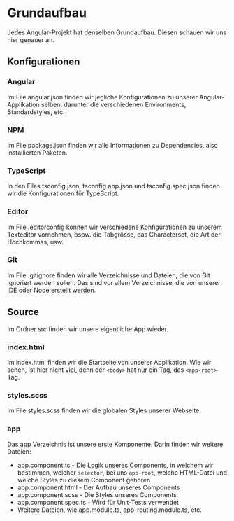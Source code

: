 # Grundaufbau

Jedes Angular-Projekt hat denselben Grundaufbau. Diesen schauen wir uns hier genauer an.

## Konfigurationen

### Angular

Im File <path>angular.json</path> finden wir jegliche Konfigurationen zu unserer Angular-Applikation selben, darunter die verschiedenen Environments, Standardstyles, etc.

### NPM

Im File <path>package.json</path> finden wir alle Informationen zu Dependencies, also installierten Paketen. 

### TypeScript

In den Files <path>tsconfig.json</path>, <path>tsconfig.app.json</path> und <path>tsconfig.spec.json</path> finden wir die Konfigurationen für TypeScript.

### Editor

Im File <path>.editorconfig</path> können wir verschiedene Konfigurationen zu unserem Texteditor vornehmen, bspw. die Tabgrösse, das Characterset, die Art der Hochkommas, usw.

### Git

Im File <path>.gitignore</path> finden wir alle Verzeichnisse und Dateien, die von Git ignoriert werden sollen. Das sind vor allem Verzeichnisse, die von unserer IDE oder Node erstellt werden.

## Source

Im Ordner <path>src</path> finden wir unsere eigentliche App wieder.

### index.html

Im <path>index.html</path> finden wir die Startseite von unserer Applikation. Wie wir sehen, ist hier nicht viel, denn der `<body>` hat nur ein Tag, das `<app-root>`-Tag.

### styles.scss

Im File <path>styles.scss</path> finden wir die globalen Styles unserer Webseite.

### app

Das <path>app</path> Verzeichnis ist unsere erste Komponente. Darin finden wir weitere Dateien:

- <path>app.component.ts</path> - Die Logik unseres Components, in welchem wir bestimmen, welcher `selector`, bei uns `app-root`, welche HTML-Datei und welche Styles zu diesem Component gehören
- <path>app.component.html</path> - Der Aufbau unseres Components
- <path>app.component.scss</path> - Die Styles unseres Components
- <path>app.component.spec.ts</path> - Wird für Unit-Tests verwendet
- Weitere Dateien, wie <path>app.module.ts</path>, <path>app-routing.module.ts</path>, etc.